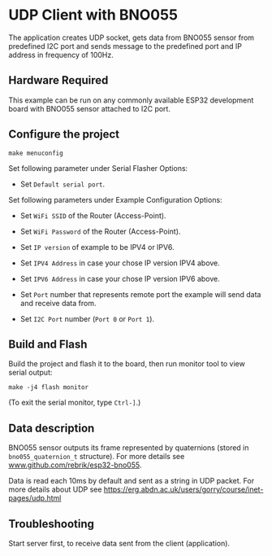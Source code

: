 
# UDP Client with BNO055

The application creates UDP socket, gets data from BNO055 sensor from predefined I2C port and sends message to the predefined port and IP address in frequency of 100Hz. 

## Hardware Required

This example can be run on any commonly available ESP32 development board with BNO055 sensor attached to I2C port.

## Configure the project

```
make menuconfig
```

Set following parameter under Serial Flasher Options:

* Set `Default serial port`.

Set following parameters under Example Configuration Options:

* Set `WiFi SSID` of the Router (Access-Point).

* Set `WiFi Password` of the Router (Access-Point).

* Set `IP version` of example to be IPV4 or IPV6.

* Set `IPV4 Address` in case your chose IP version IPV4 above.

* Set `IPV6 Address` in case your chose IP version IPV6 above.

* Set `Port` number that represents remote port the example will send data and receive data from.

* Set `I2C Port` number (`Port 0` or `Port 1`).

## Build and Flash

Build the project and flash it to the board, then run monitor tool to view serial output:

```
make -j4 flash monitor
```

(To exit the serial monitor, type ``Ctrl-]``.)

## Data description

BNO055 sensor outputs its frame represented by quaternions (stored in `bno055_quaternion_t` structure). For more details see www.github.com/rebrik/esp32-bno055.

Data is read each 10ms by default and sent as a string in UDP packet. For more details about UDP see https://erg.abdn.ac.uk/users/gorry/course/inet-pages/udp.html 


## Troubleshooting

Start server first, to receive data sent from the client (application).
